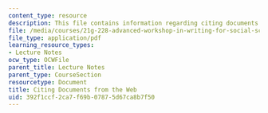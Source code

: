 ```yaml
---
content_type: resource
description: This file contains information regarding citing documents from the web.
file: /media/courses/21g-228-advanced-workshop-in-writing-for-social-sciences-and-architecture-els-spring-2007/392f1ccf2ca7f69b07875d67ca8b7f50_MIT21G.228S07_citing_web.pdf
file_type: application/pdf
learning_resource_types:
- Lecture Notes
ocw_type: OCWFile
parent_title: Lecture Notes
parent_type: CourseSection
resourcetype: Document
title: Citing Documents from the Web
uid: 392f1ccf-2ca7-f69b-0787-5d67ca8b7f50
---
```

